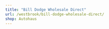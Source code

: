 ```yaml
---
title: "Bill Dodge Wholesale Direct"
url: /westbrook/bill-dodge-wholesale-direct/
shop: Autohaus
---
```

